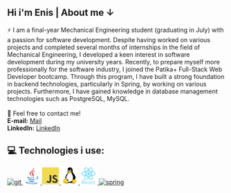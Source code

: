 ## Hi i'm Enis | About me ↓
⚡ I am a final-year Mechanical Engineering student (graduating in July) with a passion for software development. Despite having worked on various projects and completed several months of internships in the field of Mechanical Engineering, I developed a keen interest in software development during my university years. Recently, to prepare myself more professionally for the software industry, I joined the Patika+ Full-Stack Web Developer bootcamp. Through this program, I have built a strong foundation in backend technologies, particularly in Spring, by working on various projects. Furthermore, I have gained knowledge in database management technologies such as PostgreSQL, MySQL.<br><br>💬 Feel free to contact me!<br> **E-mail:** [Mail](mailto:%20enishatipoglu.2001y@gmail.com) <br> **LinkedIn:** [LinkedIn](https://linkedin.com/in/enishatipoglu)   <br>


## 💻 Technologies i use:
<p align="left"> <a href="https://git-scm.com/" target="_blank" rel="noreferrer"> <img src="https://www.vectorlogo.zone/logos/git-scm/git-scm-icon.svg" alt="git" width="40" height="40"/> </a> <a href="https://www.java.com" target="_blank" rel="noreferrer"> <img src="https://raw.githubusercontent.com/devicons/devicon/master/icons/java/java-original.svg" alt="java" width="40" height="40"/> </a> <a href="https://developer.mozilla.org/en-US/docs/Web/JavaScript" target="_blank" rel="noreferrer"> <img src="https://raw.githubusercontent.com/devicons/devicon/master/icons/javascript/javascript-original.svg" alt="javascript" width="40" height="40"/> </a> <a href="https://www.linux.org/" target="_blank" rel="noreferrer"> <img src="https://raw.githubusercontent.com/devicons/devicon/master/icons/linux/linux-original.svg" alt="linux" width="40" height="40"/> </a> <a href="https://reactjs.org/" target="_blank" rel="noreferrer"> <img src="https://raw.githubusercontent.com/devicons/devicon/master/icons/react/react-original-wordmark.svg" alt="react" width="40" height="40"/> </a> <a href="https://spring.io/" target="_blank" rel="noreferrer"> <img src="https://www.vectorlogo.zone/logos/springio/springio-icon.svg" alt="spring" width="40" height="40"/> </a> </p>
